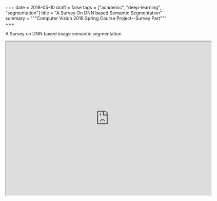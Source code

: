 +++
date = 2018-05-10
draft = false
tags = ["academic", "deep-learning", "segmentation"]
title = "A Survey On DNN based Semantic Segmentation"
summary = """Computer Vision 2018 Spring Course Project--Survey Part"""
+++

A Survey on DNN based image semantic segmentation 

<!-- <object data="https://syzhang.me/underblackbox.pdf" type="application/pdf" width="700px" height="700px">
    <embed src="https://syzhang.me/underblackbox.pdf">
        This browser does not support PDFs. Please download the PDF to view it: <a href="https://syzhang.me/underblackbox.pdf">Download PDF</a>.</p>
    </embed>
</object> -->

<!-- <embed src="https://syzhang.me/underblackbox.pdf" width="500" height="375" type='application/pdf'> -->
<!-- <iframe src="https://drive.google.com/file/d/1xyLg2Zwv5ON48nC6K4oNrgr1VbI67-p-/view?usp=sharing" style="width:718px; height:700px;" frameborder="0"></iframe> -->
<!-- <iframe src="https://drive.google.com/file/d/1eycLvFnv61oTjkrLR-QuazsDv_geLDHS/preview" width="640" height="480"></iframe> -->
<iframe src="https://drive.google.com/file/d/1SsuSssna3IgjC5bu25km8evvY0ktZOZe/preview" width="640" height="480"></iframe>